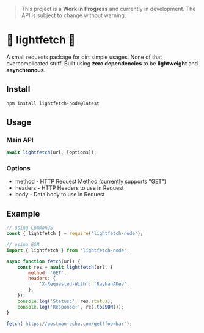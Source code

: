> This project is a **Work in Progress** and currently in development. The API is
> subject to change without warning.

# 🌠 lightfetch 🌠

A small requests package for dirt simple usages. None of that overcomplicated stuff.
Built using **zero dependencies** to be **lightweight** and **asynchronous**.

## Install

```sh
npm install lightfetch-node@latest
```

## Usage

### Main API

```js
await lightfetch(url, [options]);
```

### Options

-   method - HTTP Request Method (currently supports "GET")
-   headers - HTTP Headers to use in Request
-   body - Data body to use in Request

## Example

```js
// using CommonJS
const { lightfetch } = require('lightfetch-node');

// using ESM
import { lightfetch } from 'lightfetch-node';

async function fetch(url) {
	const res = await lightfetch(url, {
		method: 'GET',
		headers: {
			'X-Requested-With': 'RayhanADev',
		},
	});
	console.log('Status:', res.status);
	console.log('Response:', res.toJSON());
}

fetch('https://postman-echo.com/get?foo=bar');
```
